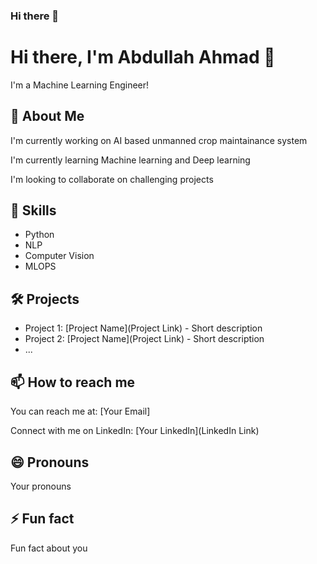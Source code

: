 ### Hi there 👋

<!--
**iabahmad/iabahmad** is a ✨ _special_ ✨ repository because its `README.md` (this file) appears on your GitHub profile.

Here are some ideas to get you started:

- 🔭 I’m currently working on ...
- 🌱 I’m currently learning ...
- 👯 I’m looking to collaborate on ...
- 🤔 I’m looking for help with ...
- 💬 Ask me about ...
- 📫 How to reach me: ...
- 😄 Pronouns: ...
- ⚡ Fun fact: ...
-->


# Hi there, I'm Abdullah Ahmad 👋

I'm a Machine Learning Engineer!

## 🚀 About Me
I'm currently working on AI based unmanned crop maintainance system

I'm currently learning Machine learning and Deep learning

I'm looking to collaborate on challenging projects 

## 👯 Skills
- Python
- NLP
- Computer Vision
- MLOPS

## 🛠️ Projects
- Project 1: [Project Name](Project Link) - Short description
- Project 2: [Project Name](Project Link) - Short description
- ...

## 📫 How to reach me
You can reach me at: [Your Email]

Connect with me on LinkedIn: [Your LinkedIn](LinkedIn Link)

## 😄 Pronouns
Your pronouns

## ⚡ Fun fact
Fun fact about you